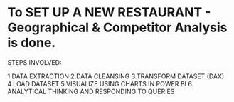 # To SET UP A NEW RESTAURANT - Geographical & Competitor Analysis is done.

STEPS INVOLVED:

1.DATA EXTRACTION
2.DATA CLEANSING
3.TRANSFORM DATASET (DAX)
4.LOAD DATASET
5.VISUALIZE USING CHARTS IN POWER BI
6. ANALYTICAL THINKING AND RESPONDING TO QUERIES




